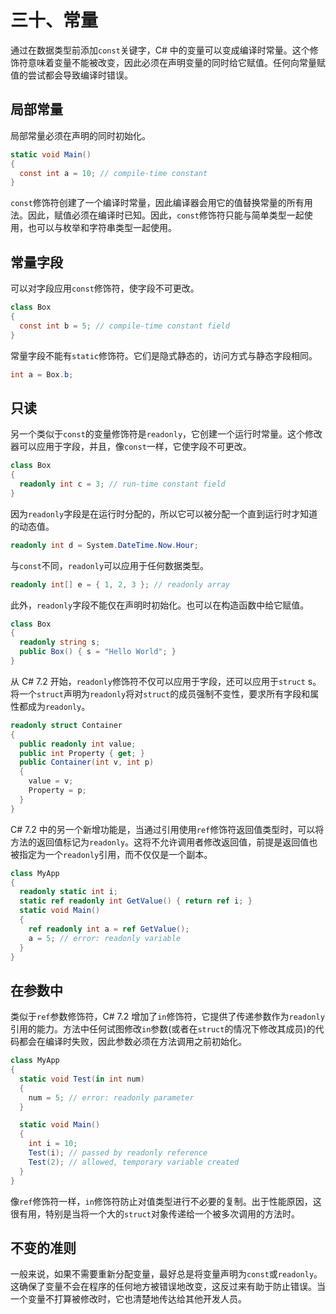 # 三十、常量

通过在数据类型前添加`const`关键字，C# 中的变量可以变成编译时常量。这个修饰符意味着变量不能被改变，因此必须在声明变量的同时给它赋值。任何向常量赋值的尝试都会导致编译时错误。

## 局部常量

局部常量必须在声明的同时初始化。

```cs
static void Main()
{
  const int a = 10; // compile-time constant
}

```

`const`修饰符创建了一个编译时常量，因此编译器会用它的值替换常量的所有用法。因此，赋值必须在编译时已知。因此，`const`修饰符只能与简单类型一起使用，也可以与枚举和字符串类型一起使用。

## 常量字段

可以对字段应用`const`修饰符，使字段不可更改。

```cs
class Box
{
  const int b = 5; // compile-time constant field
}

```

常量字段不能有`static`修饰符。它们是隐式静态的，访问方式与静态字段相同。

```cs
int a = Box.b;

```

## 只读

另一个类似于`const`的变量修饰符是`readonly`，它创建一个运行时常量。这个修改器可以应用于字段，并且，像`const`一样，它使字段不可更改。

```cs
class Box
{
  readonly int c = 3; // run-time constant field
}

```

因为`readonly`字段是在运行时分配的，所以它可以被分配一个直到运行时才知道的动态值。

```cs
readonly int d = System.DateTime.Now.Hour;

```

与`const`不同，`readonly`可以应用于任何数据类型。

```cs
readonly int[] e = { 1, 2, 3 }; // readonly array

```

此外，`readonly`字段不能仅在声明时初始化。也可以在构造函数中给它赋值。

```cs
class Box
{
  readonly string s;
  public Box() { s = "Hello World"; }
}

```

从 C# 7.2 开始，`readonly`修饰符不仅可以应用于字段，还可以应用于`struct` s。将一个`struct`声明为`readonly`将对`struct`的成员强制不变性，要求所有字段和属性都成为`readonly`。

```cs
readonly struct Container
{
  public readonly int value;
  public int Property { get; }
  public Container(int v, int p)
  {
    value = v;
    Property = p;
  }
}

```

C# 7.2 中的另一个新增功能是，当通过引用使用`ref`修饰符返回值类型时，可以将方法的返回值标记为`readonly`。这将不允许调用者修改返回值，前提是返回值也被指定为一个`readonly`引用，而不仅仅是一个副本。

```cs
class MyApp
{
  readonly static int i;
  static ref readonly int GetValue() { return ref i; }
  static void Main()
  {
    ref readonly int a = ref GetValue();
    a = 5; // error: readonly variable
  }
}

```

## 在参数中

类似于`ref`参数修饰符，C# 7.2 增加了`in`修饰符，它提供了传递参数作为`readonly`引用的能力。方法中任何试图修改`in`参数(或者在`struct`的情况下修改其成员)的代码都会在编译时失败，因此参数必须在方法调用之前初始化。

```cs
class MyApp
{
  static void Test(in int num)
  {
    num = 5; // error: readonly parameter
  }

  static void Main()
  {
    int i = 10;
    Test(i); // passed by readonly reference
    Test(2); // allowed, temporary variable created
  }
}

```

像`ref`修饰符一样，`in`修饰符防止对值类型进行不必要的复制。出于性能原因，这很有用，特别是当将一个大的`struct`对象传递给一个被多次调用的方法时。

## 不变的准则

一般来说，如果不需要重新分配变量，最好总是将变量声明为`const`或`readonly`。这确保了变量不会在程序的任何地方被错误地改变，这反过来有助于防止错误。当一个变量不打算被修改时，它也清楚地传达给其他开发人员。
